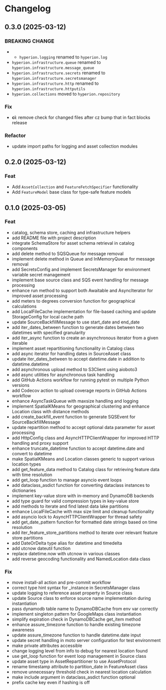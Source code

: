 # Changelog

## 0.3.0 (2025-03-12)

### BREAKING CHANGE

- - `hyperion.logging` renamed to `hyperion.log`
- `hyperion.infrastructure.queue` renamed to `hyperion.infrastructure.message_queue`
- `hyperion.infrastructure.secrets` renamed to `hyperion.infrastructure.secretsmanager`
- `hyperion.infrastructure.http` renamed to `hyperion.infrastructure.httputils`
- `hyperion.collections` moved to `hyperion.repository`

### Fix

- **ci**: remove check for changed files after cz bump that in fact blocks release

### Refactor

- update import paths for logging and asset collection modules

## 0.2.0 (2025-03-12)

### Feat

- Add `AssetCollection` and `FeatureFetchSpecifier` functionality
- Add `FeatureModel` base class for type-safe feature models

## 0.1.0 (2025-03-05)

### Feat

- catalog, schema store, caching and infrastructure helpers
- add README file with project description
- integrate SchemaStore for asset schema retrieval in catalog components
- add delete method to SQSQueue for message removal
- implement delete method in Queue and InMemoryQueue for message removal
- add SecretsConfig and implement SecretsManager for environment variable secret management
- implement base source class and SQS event handling for message processing
- enhance run method to support both Awaitable and AsyncIterator for improved asset processing
- add meters to degrees conversion function for geographical calculations
- add LocalFileCache implementation for file-based caching and update StorageConfig for local cache path
- update SourceBackfillMessage to use start_date and end_date
- add iter_dates_between function to generate dates between two datetimes with specified granularity
- add iter_async function to create an asynchronous iterator from a given iterable
- implement asset repartitioning functionality in Catalog class
- add async iterator for handling dates in SourceAsset class
- update iter_dates_between to accept datetime.date in addition to datetime.datetime
- add asynchronous upload method to S3Client using aioboto3
- add async utilities for asynchronous task handling
- add GitHub Actions workflow for running pytest on multiple Python versions
- add Codecov action to upload coverage reports in GitHub Actions workflow
- enhance AsyncTaskQueue with maxsize handling and logging
- implement SpatialKMeans for geographical clustering and enhance Location class with distance methods
- add create_backfill_event function to generate SQSEvent for SourceBackfillMessage
- update repartition method to accept optional data parameter for asset processing
- add HttpConfig class and AsyncHTTPClientWrapper for improved HTTP handling and proxy support
- enhance truncate_datetime function to accept datetime.date and convert to datetime
- make SpatialKMeans and Location classes generic to support various location types
- add get_feature_data method to Catalog class for retrieving feature data with time resolution
- add get_loop function to manage asyncio event loops
- add dataclass_asdict function for converting dataclass instances to dictionaries
- implement key-value store with in-memory and DynamoDB backends
- add type guard for valid compression types in key-value store
- add methods to iterate and find latest data lake partitions
- enhance LocalFileCache with max size limit and cleanup functionality
- add asyncio lock to AsyncHTTPClientWrapper for thread safety
- add get_date_pattern function for formatted date strings based on time resolution
- add iter_feature_store_partitions method to iterate over relevant feature store partitions
- add DateOrDelta type alias for datetime and timedelta
- add utcnow dateutil function
- replace datetime.now with utcnow in various classes
- add reverse geocoding functionality and NamedLocation data class

### Fix

- move install-all action and pre-commit workflow
- correct type hint syntax for _instance in SecretsManager class
- update logging to reference asset property in Source class
- update Source class to enforce source name implementation during instantiation
- pass dynamodb table name to DynamoDBCache from env var correctly
- implement singleton pattern for GoogleMaps class instantiation
- simplify expiration check in DynamoDBCache get_item method
- enhance assure_timezone function to handle existing timezone awareness
- update assure_timezone function to handle datetime.date input
- update secret handling in moto server configuration for test environment
- make private attributes accessible
- change logging level from info to debug for nearest location found
- use get_loop function for event loop management in Source class
- update asset type in AssetRepartitioner to use AssetProtocol
- rename timestamp attribute to partition_date in FeatureAsset class
- remove unnecessary threshold check in nearest location calculation
- make include argument in dataclass_asdict function optional
- prefix cache key even if hashing is off
